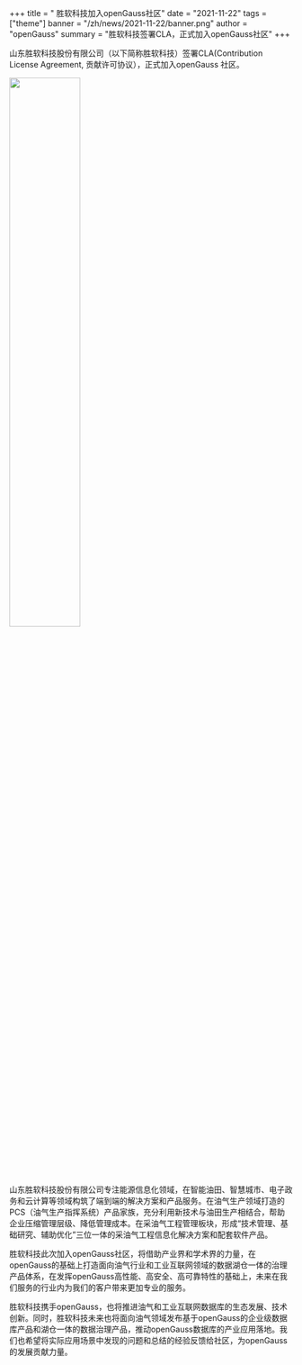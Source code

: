 ﻿+++
title = " 胜软科技加入openGauss社区"
date = "2021-11-22"
tags = ["theme"]
banner = "/zh/news/2021-11-22/banner.png"
author = "openGauss"
summary = "胜软科技签署CLA，正式加入openGauss社区"
+++


​山东胜软科技股份有限公司（以下简称胜软科技）签署CLA(Contribution License Agreement, 贡献许可协议），正式加入openGauss 社区。

<img src="/zh/news/2021-11-22/banner.png" style="width: 50%">


山东胜软科技股份有限公司专注能源信息化领域，在智能油田、智慧城市、电子政务和云计算等领域构筑了端到端的解决方案和产品服务。在油气生产领域打造的PCS（油气生产指挥系统）产品家族，充分利用新技术与油田生产相结合，帮助企业压缩管理层级、降低管理成本。在采油气工程管理板块，形成“技术管理、基础研究、辅助优化”三位一体的采油气工程信息化解决方案和配套软件产品。

胜软科技此次加入openGauss社区，将借助产业界和学术界的力量，在openGauss的基础上打造面向油气行业和工业互联网领域的数据湖仓一体的治理产品体系，在发挥openGauss高性能、高安全、高可靠特性的基础上，未来在我们服务的行业内为我们的客户带来更加专业的服务。

胜软科技携手openGauss，也将推进油气和工业互联网数据库的生态发展、技术创新。同时，胜软科技未来也将面向油气领域发布基于openGauss的企业级数据库产品和湖仓一体的数据治理产品，推动openGauss数据库的产业应用落地。我们也希望将实际应用场景中发现的问题和总结的经验反馈给社区，为openGauss的发展贡献力量。